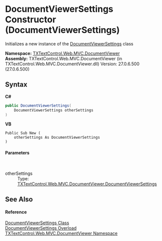 # DocumentViewerSettings Constructor (DocumentViewerSettings)
 

Initializes a new instance of the <a href="75e67014-bd81-7112-0fe9-5b7cd5836236">DocumentViewerSettings</a> class

**Namespace:**&nbsp;<a href="c03e00cd-e5cb-0263-89a5-d3d19b314bf7">TXTextControl.Web.MVC.DocumentViewer</a><br />**Assembly:**&nbsp;TXTextControl.Web.MVC.DocumentViewer (in TXTextControl.Web.MVC.DocumentViewer.dll) Version: 27.0.6.500 (27.0.6.500)

## Syntax

**C#**<br />
``` C#
public DocumentViewerSettings(
	DocumentViewerSettings otherSettings
)
```

**VB**<br />
``` VB
Public Sub New ( 
	otherSettings As DocumentViewerSettings
)
```


#### Parameters
&nbsp;<dl><dt>otherSettings</dt><dd>Type: <a href="75e67014-bd81-7112-0fe9-5b7cd5836236">TXTextControl.Web.MVC.DocumentViewer.DocumentViewerSettings</a><br /></dd></dl>

## See Also


#### Reference
<a href="75e67014-bd81-7112-0fe9-5b7cd5836236">DocumentViewerSettings Class</a><br /><a href="02fbe5f7-47a2-9f75-9bbe-f851dbe18934">DocumentViewerSettings Overload</a><br /><a href="c03e00cd-e5cb-0263-89a5-d3d19b314bf7">TXTextControl.Web.MVC.DocumentViewer Namespace</a><br />
